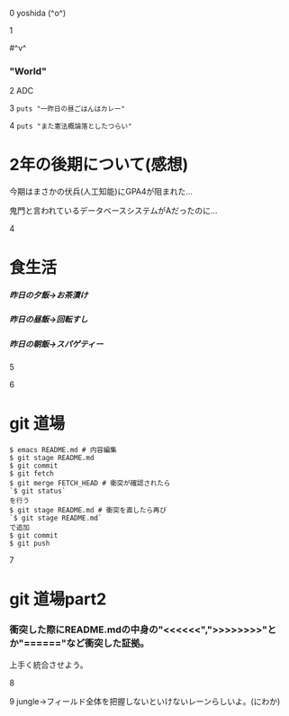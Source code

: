 0 yoshida (^o^)

1

#^v^

### "World"

2 ADC

3 `puts "一昨日の昼ごはんはカレー"`

4 `puts "また憲法概論落としたつらい"`

# 2年の後期について(感想)
今期はまさかの伏兵(人工知能)にGPA4が阻まれた...

鬼門と言われているデータベースシステムがAだったのに...

4

# 食生活
##### 昨日の夕飯->お茶漬け
##### 昨日の昼飯->回転すし
##### 昨日の朝飯->スパゲティー
5

6

# git 道場
```
$ emacs README.md # 内容編集
$ git stage README.md
$ git commit 
$ git fetch
$ git merge FETCH_HEAD # 衝突が確認されたら
`$ git status`
を行う
$ git stage README.md # 衝突を直したら再び
`$ git stage README.md`
で追加
$ git commit
$ git push
```

7

# git 道場part2

### 衝突した際にREADME.mdの中身の"<<<<<<",">>>>>>>>"とか"======"など衝突した証拠。
上手く統合させよう。

8


9 jungle->フィールド全体を把握しないといけないレーンらしいよ。(にわか)
